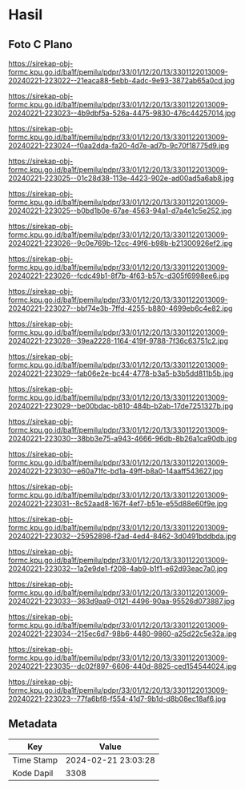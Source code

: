 # Hasil

## Foto C Plano

https://sirekap-obj-formc.kpu.go.id/ba1f/pemilu/pdpr/33/01/12/20/13/3301122013009-20240221-223022--21eaca88-5ebb-4adc-9e93-3872ab65a0cd.jpg

https://sirekap-obj-formc.kpu.go.id/ba1f/pemilu/pdpr/33/01/12/20/13/3301122013009-20240221-223023--4b9dbf5a-526a-4475-9830-476c44257014.jpg

https://sirekap-obj-formc.kpu.go.id/ba1f/pemilu/pdpr/33/01/12/20/13/3301122013009-20240221-223024--f0aa2dda-fa20-4d7e-ad7b-9c70f18775d9.jpg

https://sirekap-obj-formc.kpu.go.id/ba1f/pemilu/pdpr/33/01/12/20/13/3301122013009-20240221-223025--01c28d38-113e-4423-902e-ad00ad5a6ab8.jpg

https://sirekap-obj-formc.kpu.go.id/ba1f/pemilu/pdpr/33/01/12/20/13/3301122013009-20240221-223025--b0bd1b0e-67ae-4563-94a1-d7a4e1c5e252.jpg

https://sirekap-obj-formc.kpu.go.id/ba1f/pemilu/pdpr/33/01/12/20/13/3301122013009-20240221-223026--9c0e769b-12cc-49f6-b98b-b21300926ef2.jpg

https://sirekap-obj-formc.kpu.go.id/ba1f/pemilu/pdpr/33/01/12/20/13/3301122013009-20240221-223026--fcdc49b1-8f7b-4f63-b57c-d305f6998ee6.jpg

https://sirekap-obj-formc.kpu.go.id/ba1f/pemilu/pdpr/33/01/12/20/13/3301122013009-20240221-223027--bbf74e3b-7ffd-4255-b880-4699eb6c4e82.jpg

https://sirekap-obj-formc.kpu.go.id/ba1f/pemilu/pdpr/33/01/12/20/13/3301122013009-20240221-223028--39ea2228-1164-419f-9788-7f36c63751c2.jpg

https://sirekap-obj-formc.kpu.go.id/ba1f/pemilu/pdpr/33/01/12/20/13/3301122013009-20240221-223029--fab06e2e-bc44-4778-b3a5-b3b5dd811b5b.jpg

https://sirekap-obj-formc.kpu.go.id/ba1f/pemilu/pdpr/33/01/12/20/13/3301122013009-20240221-223029--be00bdac-b810-484b-b2ab-17de7251327b.jpg

https://sirekap-obj-formc.kpu.go.id/ba1f/pemilu/pdpr/33/01/12/20/13/3301122013009-20240221-223030--38bb3e75-a943-4666-96db-8b26a1ca90db.jpg

https://sirekap-obj-formc.kpu.go.id/ba1f/pemilu/pdpr/33/01/12/20/13/3301122013009-20240221-223030--e60a71fc-bd1a-49ff-b8a0-14aaff543627.jpg

https://sirekap-obj-formc.kpu.go.id/ba1f/pemilu/pdpr/33/01/12/20/13/3301122013009-20240221-223031--8c52aad8-167f-4ef7-b51e-e55d88e60f9e.jpg

https://sirekap-obj-formc.kpu.go.id/ba1f/pemilu/pdpr/33/01/12/20/13/3301122013009-20240221-223032--25952898-f2ad-4ed4-8462-3d0491bddbda.jpg

https://sirekap-obj-formc.kpu.go.id/ba1f/pemilu/pdpr/33/01/12/20/13/3301122013009-20240221-223032--1a2e9de1-f208-4ab9-b1f1-e62d93eac7a0.jpg

https://sirekap-obj-formc.kpu.go.id/ba1f/pemilu/pdpr/33/01/12/20/13/3301122013009-20240221-223033--363d9aa9-0121-4496-90aa-95526d073887.jpg

https://sirekap-obj-formc.kpu.go.id/ba1f/pemilu/pdpr/33/01/12/20/13/3301122013009-20240221-223034--215ec6d7-98b6-4480-9860-a25d22c5e32a.jpg

https://sirekap-obj-formc.kpu.go.id/ba1f/pemilu/pdpr/33/01/12/20/13/3301122013009-20240221-223035--dc02f897-6606-440d-8825-ced154544024.jpg

https://sirekap-obj-formc.kpu.go.id/ba1f/pemilu/pdpr/33/01/12/20/13/3301122013009-20240221-223023--77fa6bf8-f554-41d7-9b1d-d8b08ec18af6.jpg


## Metadata

| Key        | Value               |
| ---------- | ------------------- |
| Time Stamp | 2024-02-21 23:03:28 |
| Kode Dapil | 3308                |




